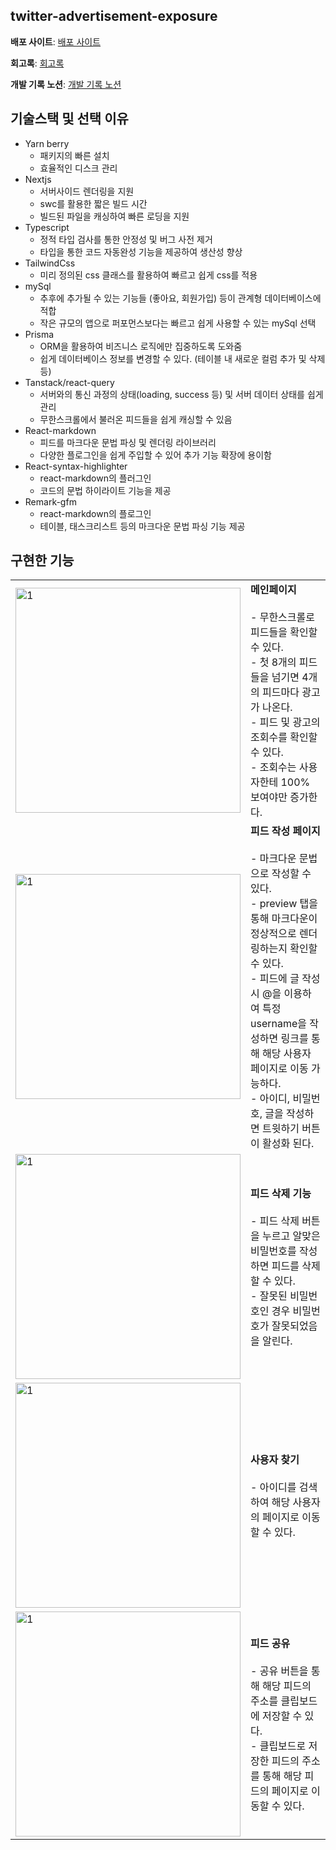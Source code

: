 ## twitter-advertisement-exposure

**배포 사이트**: [배포 사이트](http://115.85.183.32:3000/)

**회고록**: [회고록](https://confirmed-theory-d98.notion.site/a2c7de1f97314f349cd7199782ef5a11)

**개발 기록 노션**: [개발 기록 노션](https://confirmed-theory-d98.notion.site/Next-JS-6215440d928b4de1bd1963ff0fcc66f0)

## 기술스택 및 선택 이유

- Yarn berry
  - 패키지의 빠른 설치
  - 효율적인 디스크 관리
- Nextjs
  - 서버사이드 렌더링을 지원
  - swc를 활용한 짧은 빌드 시간
  - 빌드된 파일을 캐싱하여 빠른 로딩을 지원
- Typescript
  - 정적 타입 검사를 통한 안정성 및 버그 사전 제거
  - 타입을 통한 코드 자동완성 기능을 제공하여 생산성 향상
- TailwindCss
  - 미리 정의된 css 클래스를 활용하여 빠르고 쉽게 css를 적용
- mySql
  - 추후에 추가될 수 있는 기능들 (좋아요, 회원가입) 등이 관계형 데이터베이스에 적합
  - 작은 규모의 앱으로 퍼포먼스보다는 빠르고 쉽게 사용할 수 있는 mySql 선택
- Prisma
  - ORM을 활용하여 비즈니스 로직에만 집중하도록 도와줌
  - 쉽게 데이터베이스 정보를 변경할 수 있다. (테이블 내 새로운 컬럼 추가 및 삭제 등)
- Tanstack/react-query
  - 서버와의 통신 과정의 상태(loading, success 등) 및 서버 데이터 상태를 쉽게 관리
  - 무한스크롤에서 불러온 피드들을 쉽게 캐싱할 수 있음
- React-markdown
  - 피드를 마크다운 문법 파싱 및 렌더링 라이브러리
  - 다양한 플로그인을 쉽게 주입할 수 있어 추가 기능 확장에 용이함
- React-syntax-highlighter
  - react-markdown의 플러그인
  - 코드의 문법 하이라이트 기능을 제공
- Remark-gfm
  - react-markdown의 플로그인
  - 테이블, 태스크리스트 등의 마크다운 문법 파싱 기능 제공

## 구현한 기능

<table>
  <tr>
    <td><img src="https://user-images.githubusercontent.com/62328599/234811145-1c72acdf-5929-4643-b5b6-7b30cf3c2108.gif"  alt="1" width = 360px ></td>
    <td>
      <div><b>메인페이지</b></div>
      <br>
      <div>- 무한스크롤로 피드들을 확인할 수 있다.</div>
      <div>- 첫 8개의 피드들을 넘기면 4개의 피드마다 광고가 나온다.</div>
      <div>- 피드 및 광고의 조회수를 확인할 수 있다.</div>
      <div>- 조회수는 사용자한테 100% 보여야만 증가한다.</div>
    </td>
  </tr> 
  <tr>
    <td><img src="https://user-images.githubusercontent.com/62328599/234810963-cff7f62d-585a-45d2-b0ad-f7375fea14e9.gif"  alt="1" width = 360px ></td>
    <td>
      <div><b>피드 작성 페이지</b></div>
      <br>
      <div>- 마크다운 문법으로 작성할 수 있다.</div>
      <div>- preview 탭을 통해 마크다운이 정상적으로 렌더링하는지 확인할 수 있다.</div>
      <div>- 피드에 글 작성 시 @을 이용하여 특정 username을 작성하면 링크를 통해 해당 사용자 페이지로 이동 가능하다.</div>
      <div>- 아이디, 비밀번호, 글을 작성하면 트윗하기 버튼이 활성화 된다.</div>
    </td>
  </tr>
  <tr>
    <td><img src="https://user-images.githubusercontent.com/62328599/234811050-a0f04bae-1a5c-4114-83a1-88bd93eb52d6.gif"  alt="1" width = 360px ></td>
    <td>
      <div><b>피드 삭제 기능</b></div>
      <br>
      <div>- 피드 삭제 버튼을 누르고 알맞은 비밀번호를 작성하면 피드를 삭제할 수 있다.</div>
      <div>- 잘못된 비밀번호인 경우 비밀번호가 잘못되었음을 알린다.</div>
    </td>
  </tr>
  <tr>
    <td><img src="https://user-images.githubusercontent.com/62328599/234811095-bdae19c0-4a1b-4b57-b5d1-ecad761f7c9d.gif"  alt="1" width = 360px ></td>
    <td>
      <div><b>사용자 찾기</b></div>
      <br>
      <div>- 아이디를 검색하여 해당 사용자의 페이지로 이동할 수 있다.</div>
    </td>
  </tr>
  <tr>
    <td><img src="https://user-images.githubusercontent.com/62328599/234810894-50e65899-dcc4-4d66-a78d-5aaea093f63e.gif"  alt="1" width = 360px ></td>
    <td>
      <div><b>피드 공유</b></div>
      <br>
      <div>- 공유 버튼을 통해 해당 피드의 주소를 클립보드에 저장할 수 있다.</div>
      <div>- 클립보드로 저장한 피드의 주소를 통해 해당 피드의 페이지로 이동할 수 있다.</div>
    </td>
  </tr> 
</table>
